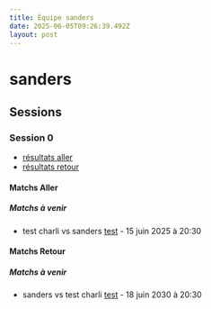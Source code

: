 ```yaml
---
title: Équipe sanders
date: 2025-06-05T09:26:39.492Z
layout: post
---
```


# sanders

## Sessions

### Session 0
- [résultats aller ](/scores/session-0/groupe-2/aller/)
- [résultats retour](/scores/session-0/groupe-2/retour/)

#### Matchs Aller

##### Matchs à venir

- test charli vs sanders [test](/stades/test) - 15 juin 2025 à 20:30

#### Matchs Retour

##### Matchs à venir

- sanders vs test charli [test](/stades/test) - 18 juin 2030 à 20:30

